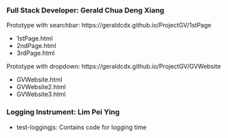 <h3>Full Stack Developer: Gerald Chua Deng Xiang</h3>
<p>Prototype with searchbar: https://geraldcdx.github.io/ProjectGV/1stPage</p>
<ul>
<li>1stPage.html</li>
  <li>2ndPage.html</li>
  <li>3rdPage.html</li>
  </ul>
<p>Prototype with dropdown: https://geraldcdx.github.io/ProjectGV/GVWebsite</p>
<ul>
<li>GVWebsite.html</li>
  <li>GVWebsite2.html</li>
  <li>GVWebsite3.html</li>
  </ul>
  
  
  <h3>Logging Instrument: Lim Pei Ying</h3>
  <ul>
<li>test-loggingjs: Contains code for logging time</li>

  </ul>
  


